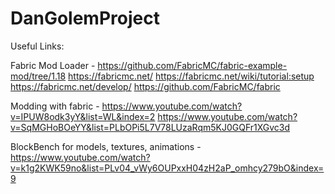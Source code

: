 # DanGolemProject

Useful Links:

Fabric Mod Loader -
https://github.com/FabricMC/fabric-example-mod/tree/1.18
https://fabricmc.net/
https://fabricmc.net/wiki/tutorial:setup
https://fabricmc.net/develop/
https://github.com/FabricMC/fabric


Modding with fabric - 
https://www.youtube.com/watch?v=IPUW8odk3yY&list=WL&index=2
https://www.youtube.com/watch?v=SqMGHoBOeYY&list=PLbOPi5L7V78LUzaRqm5KJ0GQFr1XGvc3d


BlockBench for models, textures, animations -
https://www.youtube.com/watch?v=k1g2KWK59no&list=PLv04_vWy6OUPxxH04zH2aP_omhcy279bO&index=9
